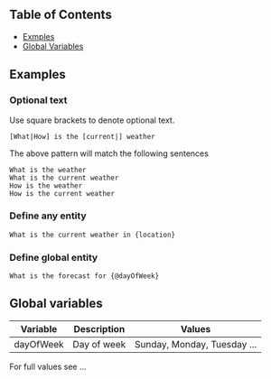 ## Table of Contents

* [Exmples](#examples)
* [Global Variables](#global-variables)

## Examples

### Optional text

Use square brackets to denote optional text.

```
[What|How] is the [current|] weather
```

The above pattern will match the following sentences

```
What is the weather
What is the current weather
How is the weather
How is the current weather
```

### Define any entity

```
What is the current weather in {location}
```

### Define global entity

```
What is the forecast for {@dayOfWeek}
```

## Global variables

Variable | Description | Values
--- | --- | ---
dayOfWeek | Day of week | Sunday, Monday, Tuesday ...

For full values see ...
